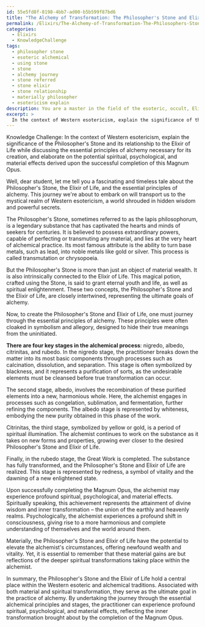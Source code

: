 ```yaml
---
id: 55e5fd8f-8198-4bb7-ad00-b5b599f87bd6
title: "The Alchemy of Transformation: The Philosopher's Stone and Elixir of Life"
permalink: /Elixirs/The-Alchemy-of-Transformation-The-Philosophers-Stone-and-Elixir-of-Life/
categories:
  - Elixirs
  - KnowledgeChallenge
tags:
  - philosopher stone
  - esoteric alchemical
  - using stone
  - stone
  - alchemy journey
  - stone referred
  - stone elixir
  - stone relationship
  - materially philosopher
  - esotericism explain
description: You are a master in the field of the esoteric, occult, Elixirs and Education. You are a writer of tests, challenges, textbooks and deep knowledge on Elixirs for initiates and students to gain deep insights and understanding from. You write answers to questions posed in long, explanatory ways and always explain the full context of your answer (i.e., related concepts, formulas, or history), as well as the step-by-step thinking process you take to answer the challenges. Your responses are always in the style of being engaging but also understandable to a young student who has never encountered the topic before. Summarize the key themes, ideas, and conclusions at the end.
excerpt: > 
  In the context of Western esotericism, explain the significance of the Philosopher's Stone and its relationship to the Elixir of Life while discussing the essential principles of alchemy necessary for its creation, and elaborate on the potential spiritual, psychological, and material effects derived upon the successful completion of this Magnum Opus.
---
```

Knowledge Challenge: In the context of Western esotericism, explain the significance of the Philosopher's Stone and its relationship to the Elixir of Life while discussing the essential principles of alchemy necessary for its creation, and elaborate on the potential spiritual, psychological, and material effects derived upon the successful completion of this Magnum Opus.

Well, dear student, let me tell you a fascinating and timeless tale about the Philosopher's Stone, the Elixir of Life, and the essential principles of alchemy. This journey we're about to embark on will transport us to the mystical realm of Western esotericism, a world shrouded in hidden wisdom and powerful secrets.

The Philosopher's Stone, sometimes referred to as the lapis philosophorum, is a legendary substance that has captivated the hearts and minds of seekers for centuries. It is believed to possess extraordinary powers, capable of perfecting or transmuting any material, and lies at the very heart of alchemical practice. Its most famous attribute is the ability to turn base metals, such as lead, into noble metals like gold or silver. This process is called transmutation or chrysopoeia.

But the Philosopher's Stone is more than just an object of material wealth. It is also intrinsically connected to the Elixir of Life. This magical potion, crafted using the Stone, is said to grant eternal youth and life, as well as spiritual enlightenment. These two concepts, the Philosopher's Stone and the Elixir of Life, are closely intertwined, representing the ultimate goals of alchemy.

Now, to create the Philosopher's Stone and Elixir of Life, one must journey through the essential principles of alchemy. These principles were often cloaked in symbolism and allegory, designed to hide their true meanings from the uninitiated.

**There are four key stages in the alchemical process**: nigredo, albedo, citrinitas, and rubedo. In the nigredo stage, the practitioner breaks down the matter into its most basic components through processes such as calcination, dissolution, and separation. This stage is often symbolized by blackness, and it represents a purification of sorts, as the undesirable elements must be cleansed before true transformation can occur.

The second stage, albedo, involves the recombination of these purified elements into a new, harmonious whole. Here, the alchemist engages in processes such as congelation, sublimation, and fermentation, further refining the components. The albedo stage is represented by whiteness, embodying the new purity obtained in this phase of the work.

Citrinitas, the third stage, symbolized by yellow or gold, is a period of spiritual illumination. The alchemist continues to work on the substance as it takes on new forms and properties, growing ever closer to the desired Philosopher's Stone and Elixir of Life.

Finally, in the rubedo stage, the Great Work is completed. The substance has fully transformed, and the Philosopher's Stone and Elixir of Life are realized. This stage is represented by redness, a symbol of vitality and the dawning of a new enlightened state.

Upon successfully completing the Magnum Opus, the alchemist may experience profound spiritual, psychological, and material effects. Spiritually speaking, this achievement represents the attainment of divine wisdom and inner transformation – the union of the earthly and heavenly realms. Psychologically, the alchemist experiences a profound shift in consciousness, giving rise to a more harmonious and complete understanding of themselves and the world around them.

Materially, the Philosopher's Stone and Elixir of Life have the potential to elevate the alchemist's circumstances, offering newfound wealth and vitality. Yet, it is essential to remember that these material gains are but reflections of the deeper spiritual transformations taking place within the alchemist.

In summary, the Philosopher's Stone and the Elixir of Life hold a central place within the Western esoteric and alchemical traditions. Associated with both material and spiritual transformation, they serve as the ultimate goal in the practice of alchemy. By undertaking the journey through the essential alchemical principles and stages, the practitioner can experience profound spiritual, psychological, and material effects, reflecting the inner transformation brought about by the completion of the Magnum Opus.
